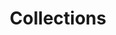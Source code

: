 ---
layout: page
title: Collections
nav: true
nav_order: 6
dropdown: true
children: 
    - title: Fundamental
      permalink: /blog/tag/core/
    - title: HDL
      permalink: /blog/tag/hdl/
    - title: HLS
      permalink: /blog/tag/hls/
    - title: divider
    - title: Catapult
      permalink: /blog/tag/catapult/
    - title: Intel
      permalink: /blog/tag/intel/
    - title: Xilinx
      permalink: /blog/tag/xilinx/
---